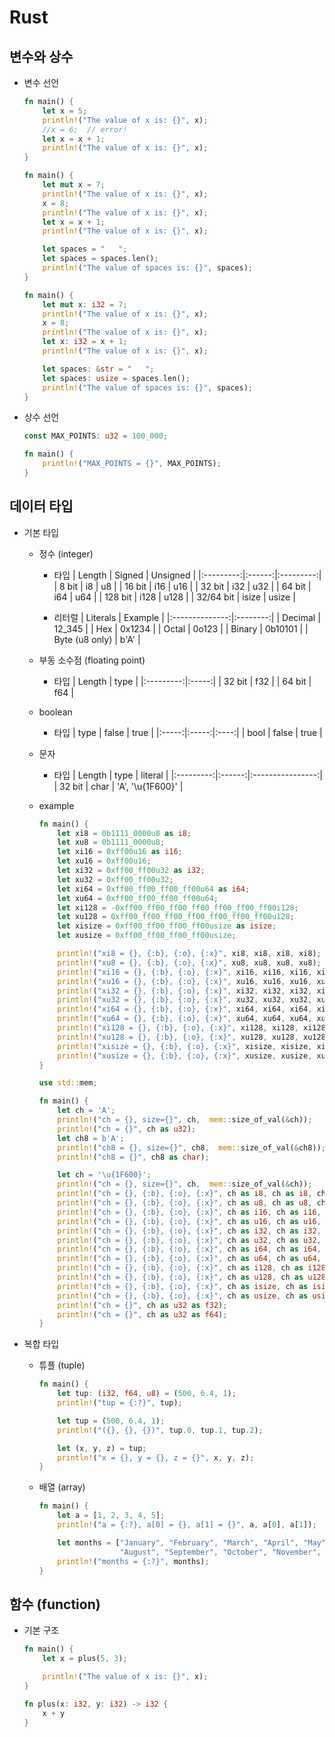 # Rust

## 변수와 상수
  - 변수 선언
    ```Rust
    fn main() {
        let x = 5;
        println!("The value of x is: {}", x);
        //x = 6;  // error!
        let x = x + 1;
        println!("The value of x is: {}", x);
    }
    ```
    ```Rust
    fn main() {
        let mut x = 7;
        println!("The value of x is: {}", x);
        x = 8;
        println!("The value of x is: {}", x);
        let x = x + 1;
        println!("The value of x is: {}", x);

        let spaces = "   ";
        let spaces = spaces.len();
        println!("The value of spaces is: {}", spaces);
    }
    ```
    ```Rust
    fn main() {
        let mut x: i32 = 7;
        println!("The value of x is: {}", x);
        x = 8;
        println!("The value of x is: {}", x);
        let x: i32 = x + 1;
        println!("The value of x is: {}", x);

        let spaces: &str = "   ";
        let spaces: usize = spaces.len();
        println!("The value of spaces is: {}", spaces);
    }
    ```

  - 상수 선언
    ```Rust
    const MAX_POINTS: u32 = 100_000;

    fn main() {
        println!("MAX_POINTS = {}", MAX_POINTS);
    }
    ```

## 데이터 타입
  - 기본 타입
    - 정수 (integer)
      - 타입
        | Length    | Signed | Unsigned  |
        |:---------:|:------:|:---------:|
        | 8 bit     | i8     | u8        |
        | 16 bit    | i16    | u16       |
        | 32 bit    | i32    | u32       |
        | 64 bit    | i64    | u64       |
        | 128 bit   | i128   | u128      |
        | 32/64 bit | isize  | usize     |

      - 리터럴
        | Literals       | Example  |
        |:--------------:|:--------:|
        | Decimal        | 12_345   |
        | Hex            | 0x1234   |
        | Octal          | 0o123    |
        | Binary         | 0b10101  |
        | Byte (u8 only) | b'A'     |

    - 부동 소수점 (floating point)
      - 타입
        | Length    | type  |
        |:---------:|:-----:|
        | 32 bit    | f32   |
        | 64 bit    | f64   |

    - boolean
      - 타입
        | type  | false | true |
        |:-----:|:-----:|:----:|
        | bool  | false | true |

    - 문자
      - 타입
        | Length    | type   | literal          | 
        |:---------:|:------:|:----------------:|
        | 32 bit    | char   | 'A', '\u{1F600}' |

    - example
      ```Rust
      fn main() {
          let xi8 = 0b1111_0000u8 as i8;
          let xu8 = 0b1111_0000u8;
          let xi16 = 0xff00u16 as i16;
          let xu16 = 0xff00u16;
          let xi32 = 0xff00_ff00u32 as i32;
          let xu32 = 0xff00_ff00u32;
          let xi64 = 0xff00_ff00_ff00_ff00u64 as i64;
          let xu64 = 0xff00_ff00_ff00_ff00u64;
          let xi128 = -0xff00_ff00_ff00_ff00_ff00_ff00_ff00i128;
          let xu128 = 0xff00_ff00_ff00_ff00_ff00_ff00_ff00u128;
          let xisize = 0xff00_ff00_ff00_ff00usize as isize;
          let xusize = 0xff00_ff00_ff00_ff00usize;

          println!("xi8 = {}, {:b}, {:o}, {:x}", xi8, xi8, xi8, xi8);
          println!("xu8 = {}, {:b}, {:o}, {:x}", xu8, xu8, xu8, xu8);
          println!("xi16 = {}, {:b}, {:o}, {:x}", xi16, xi16, xi16, xi16);
          println!("xu16 = {}, {:b}, {:o}, {:x}", xu16, xu16, xu16, xu16);
          println!("xi32 = {}, {:b}, {:o}, {:x}", xi32, xi32, xi32, xi32);
          println!("xu32 = {}, {:b}, {:o}, {:x}", xu32, xu32, xu32, xu32);
          println!("xi64 = {}, {:b}, {:o}, {:x}", xi64, xi64, xi64, xi64);
          println!("xu64 = {}, {:b}, {:o}, {:x}", xu64, xu64, xu64, xu64);
          println!("xi128 = {}, {:b}, {:o}, {:x}", xi128, xi128, xi128, xi128);
          println!("xu128 = {}, {:b}, {:o}, {:x}", xu128, xu128, xu128, xu128);
          println!("xisize = {}, {:b}, {:o}, {:x}", xisize, xisize, xisize, xisize);
          println!("xusize = {}, {:b}, {:o}, {:x}", xusize, xusize, xusize, xusize);
      }
      ```
      ```Rust
      use std::mem;

      fn main() {
          let ch = 'A';
          println!("ch = {}, size={}", ch,  mem::size_of_val(&ch));
          println!("ch = {}", ch as u32);
          let ch8 = b'A';
          println!("ch8 = {}, size={}", ch8,  mem::size_of_val(&ch8));
          println!("ch8 = {}", ch8 as char);

          let ch = '\u{1F600}';
          println!("ch = {}, size={}", ch,  mem::size_of_val(&ch));
          println!("ch = {}, {:b}, {:o}, {:x}", ch as i8, ch as i8, ch as i8, ch as i8);
          println!("ch = {}, {:b}, {:o}, {:x}", ch as u8, ch as u8, ch as u8, ch as u8);
          println!("ch = {}, {:b}, {:o}, {:x}", ch as i16, ch as i16, ch as i16, ch as i16);
          println!("ch = {}, {:b}, {:o}, {:x}", ch as u16, ch as u16, ch as u16, ch as u16);
          println!("ch = {}, {:b}, {:o}, {:x}", ch as i32, ch as i32, ch as i32, ch as i32);
          println!("ch = {}, {:b}, {:o}, {:x}", ch as u32, ch as u32, ch as u32, ch as u32);
          println!("ch = {}, {:b}, {:o}, {:x}", ch as i64, ch as i64, ch as i64, ch as i64);
          println!("ch = {}, {:b}, {:o}, {:x}", ch as u64, ch as u64, ch as u64, ch as u64);
          println!("ch = {}, {:b}, {:o}, {:x}", ch as i128, ch as i128, ch as i128, ch as i128);
          println!("ch = {}, {:b}, {:o}, {:x}", ch as u128, ch as u128, ch as u128, ch as u128);
          println!("ch = {}, {:b}, {:o}, {:x}", ch as isize, ch as isize, ch as isize, ch as isize);
          println!("ch = {}, {:b}, {:o}, {:x}", ch as usize, ch as usize, ch as usize, ch as usize);
          println!("ch = {}", ch as u32 as f32);
          println!("ch = {}", ch as u32 as f64);
      }
      ```

  - 복합 타입
    - 튜플 (tuple)
      ```Rust
      fn main() {
          let tup: (i32, f64, u8) = (500, 6.4, 1);
          println!("tup = {:?}", tup);

          let tup = (500, 6.4, 1);
          println!("({}, {}, {})", tup.0, tup.1, tup.2);    

          let (x, y, z) = tup;
          println!("x = {}, y = {}, z = {}", x, y, z);    
      }
      ```

    - 배열 (array)
      ```Rust
      fn main() {
          let a = [1, 2, 3, 4, 5];
          println!("a = {:?}, a[0] = {}, a[1] = {}", a, a[0], a[1]);

          let months = ["January", "February", "March", "April", "May", "June", "July",
                        "August", "September", "October", "November", "December"];
          println!("months = {:?}", months);
      }
      ```
      
## 함수 (function)
  - 기본 구조
    ```Rust
    fn main() {
        let x = plus(5, 3);

        println!("The value of x is: {}", x);
    }

    fn plus(x: i32, y: i32) -> i32 {
        x + y
    }
    ```
  
